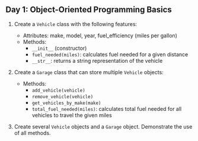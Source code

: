 ## Day 1: Object-Oriented Programming Basics

1. Create a `Vehicle` class with the following features:
   - Attributes: make, model, year, fuel_efficiency (miles per gallon)
   - Methods:
     - `__init__` (constructor)
     - `fuel_needed(miles)`: calculates fuel needed for a given distance
     - `__str__`: returns a string representation of the vehicle

2. Create a `Garage` class that can store multiple `Vehicle` objects:
   - Methods:
     - `add_vehicle(vehicle)`
     - `remove_vehicle(vehicle)`
     - `get_vehicles_by_make(make)`
     - `total_fuel_needed(miles)`: calculates total fuel needed for all vehicles to travel the given miles

3. Create several `Vehicle` objects and a `Garage` object. Demonstrate the use of all methods.

